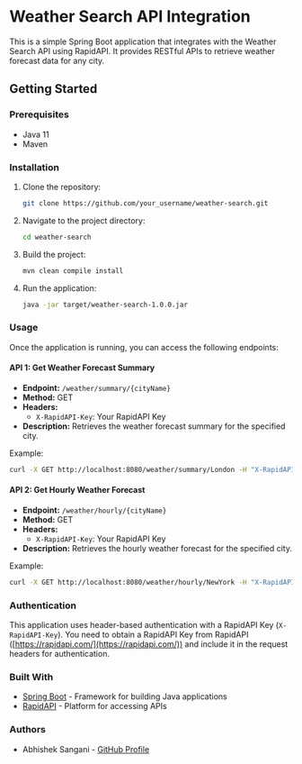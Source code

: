 # Weather Search API Integration

This is a simple Spring Boot application that integrates with the Weather Search API using RapidAPI. It provides RESTful APIs to retrieve weather forecast data for any city.

## Getting Started

### Prerequisites

- Java 11
- Maven

### Installation

1. Clone the repository:

    ```bash
    git clone https://github.com/your_username/weather-search.git
    ```

2. Navigate to the project directory:

    ```bash
    cd weather-search
    ```

3. Build the project:

    ```bash
    mvn clean compile install
    ```

4. Run the application:

    ```bash
    java -jar target/weather-search-1.0.0.jar
    ```

### Usage

Once the application is running, you can access the following endpoints:

#### API 1: Get Weather Forecast Summary

- **Endpoint:** `/weather/summary/{cityName}`
- **Method:** GET
- **Headers:**
    - `X-RapidAPI-Key`: Your RapidAPI Key
- **Description:** Retrieves the weather forecast summary for the specified city.

Example:
```bash
curl -X GET http://localhost:8080/weather/summary/London -H "X-RapidAPI-Key: YOUR_RAPIDAPI_KEY"
```

#### API 2: Get Hourly Weather Forecast

- **Endpoint:** `/weather/hourly/{cityName}`
- **Method:** GET
- **Headers:**
    - `X-RapidAPI-Key`: Your RapidAPI Key
- **Description:** Retrieves the hourly weather forecast for the specified city.

Example:
```bash
curl -X GET http://localhost:8080/weather/hourly/NewYork -H "X-RapidAPI-Key: YOUR_RAPIDAPI_KEY"
```

### Authentication

This application uses header-based authentication with a RapidAPI Key (`X-RapidAPI-Key`). You need to obtain a RapidAPI Key from RapidAPI ([https://rapidapi.com/](https://rapidapi.com/)) and include it in the request headers for authentication.

### Built With

- [Spring Boot](https://spring.io/projects/spring-boot) - Framework for building Java applications
- [RapidAPI](https://rapidapi.com/) - Platform for accessing APIs

### Authors

- Abhishek Sangani - [GitHub Profile](https://github.com/abhishekdsangani)
